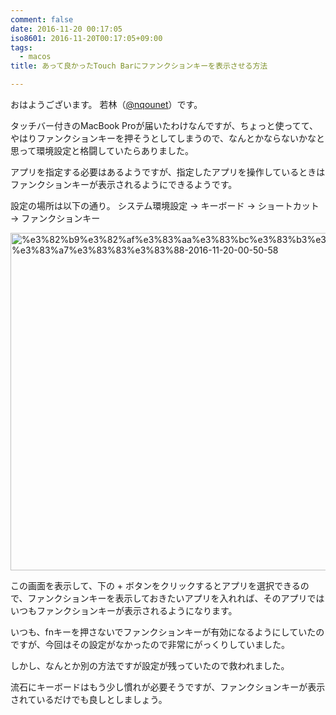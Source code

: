 ```yaml
---
comment: false
date: 2016-11-20 00:17:05
iso8601: 2016-11-20T00:17:05+09:00
tags:
  - macos
title: あって良かったTouch Barにファンクションキーを表示させる方法

---
```


<p>おはようございます。
若林（<a href="https://twitter.com/nqounet">@nqounet</a>）です。</p>

<p>タッチバー付きのMacBook Proが届いたわけなんですが、ちょっと使ってて、やはりファンクションキーを押そうとしてしまうので、なんとかならないかなと思って環境設定と格闘していたらありました。</p>

<p>アプリを指定する必要はあるようですが、指定したアプリを操作しているときはファンクションキーが表示されるようにできるようです。</p>



<p>設定の場所は以下の通り。
システム環境設定 -> キーボード -> ショートカット -> ファンクションキー</p>

<p><a href="https://www.nqou.net/wp-content/uploads/2016/11/903db574a6010eaa65376a4adcd881ac.png"><img src="https://www.nqou.net/wp-content/uploads/2016/11/903db574a6010eaa65376a4adcd881ac-1024x954.png" alt="%e3%82%b9%e3%82%af%e3%83%aa%e3%83%bc%e3%83%b3%e3%82%b7%e3%83%a7%e3%83%83%e3%83%88-2016-11-20-00-50-58" width="580" height="540" class="alignnone size-large wp-image-3349" /></a></p>

<p>この画面を表示して、下の + ボタンをクリックするとアプリを選択できるので、ファンクションキーを表示しておきたいアプリを入れれば、そのアプリではいつもファンクションキーが表示されるようになります。</p>

<p>いつも、fnキーを押さないでファンクションキーが有効になるようにしていたのですが、今回はその設定がなかったので非常にがっくりしていました。</p>

<p>しかし、なんとか別の方法ですが設定が残っていたので救われました。</p>

<p>流石にキーボードはもう少し慣れが必要そうですが、ファンクションキーが表示されているだけでも良しとしましょう。</p>
    	